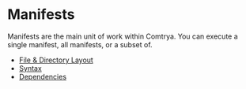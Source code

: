 # Manifests

Manifests are the main unit of work within Comtrya. You can execute a single manifest, all manifests, or a subset of.

  - [File & Directory Layout](layout.md)
  - [Syntax](syntax.md)
  - [Dependencies](dependencies.md)
